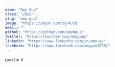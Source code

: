 ```yaml
---
name: "Amy Guo"
class: "2022"
slug: "amy-guo"
image: "https://imgur.com/tgH4JjB"
email: ""
github: "https://github.com/amybguo"
twitter: "https://twitter.com/amyguoo"
linkedin: "https://www.linkedin.com/in/amy-g/"
facebook: "https://www.facebook.com/amyguo1299/"
---
```

guo for it